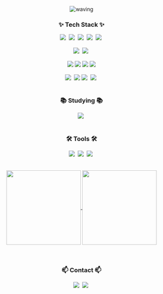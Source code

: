<!-- ## Hi there 👋 -->

<!--
**qldirr/qldirr** is a ✨ _special_ ✨ repository because its `README.md` (this file) appears on your GitHub profile.

Here are some ideas to get you started:

- 🔭 I’m currently working on ...
- 🌱 I’m currently learning ...
- 👯 I’m looking to collaborate on ...
- 🤔 I’m looking for help with ...
- 💬 Ask me about ...
- 📫 How to reach me: ...
- 😄 Pronouns: ...
- ⚡ Fun fact: ...
-->

<!--타이틀 부분-->
<div align="center">
  
  ![waving](https://capsule-render.vercel.app/api?type=waving&height=200&text=Welcome%20to%20qldirr's%20github!!&fontAlign=70&fontAlignY=40&color=gradient&fontSize=30&fontColor=f2f9ff)
  
  <!-- ![cylinder](https://capsule-render.vercel.app/api?type=cylinder&color=auto&text=Welcome%20to%20qldirr's%20github!!&fontAlignY=45&fontSize=40&height=150&animation=twinkling) -->
  
</div>

<!--내용 부분-->
<h3 align="center">✨ Tech Stack ✨</h3>
<div align="center">
  <img src="https://img.shields.io/badge/java-007396?style=for-the-badge&logo=OpenJDK&logoColor=white">&nbsp
  <img src="https://img.shields.io/badge/spring-%236DB33F.svg?style=for-the-badge&logo=spring&logoColor=white" />&nbsp
  <img src="https://img.shields.io/badge/springboot-6DB33F?style=for-the-badge&logo=springboot&logoColor=white">&nbsp
  <img src="https://img.shields.io/badge/node.js-6DA55F?style=for-the-badge&logo=node.js&logoColor=white" >&nbsp
  <img src="https://img.shields.io/badge/express.js-%23404d59.svg?style=for-the-badge&logo=express&logoColor=%2361DAFB" >&nbsp
</div>
<br>
<div align="center">
  <img src="https://img.shields.io/badge/MySQL-4479A1?style=for-the-badge&logo=MySQL&logoColor=white">&nbsp
  <img src="https://img.shields.io/badge/Oracle-F80000?style=for-the-badge&logo=oracle&logoColor=white" />&nbsp
</div>
<br>
<div align="center">
  <img src="https://img.shields.io/badge/amazonaws-232F3E?style=for-the-badge&logo=amazon&logoColor=white">
  <img src="https://img.shields.io/badge/amazon%20rds-527FFF?style=for-the-badge&logo=amazonrds&logoColor=white">
  <img src="https://img.shields.io/badge/Amazon%20EC2-FF9900?style=for-the-badge&logo=Amazon%20EC2&logoColor=white">
  <img src="https://img.shields.io/badge/Amazon%20S3-569A31?style=for-the-badge&logo=Amazon%20S3&logoColor=white">
</div>

<br>

<div align="center">
  <img src="https://img.shields.io/badge/javascript-F7DF1E.svg?style=for-the-badge&logo=javascript&logoColor=20232a" />&nbsp
  <img src="https://img.shields.io/badge/vue.js-4FC08D?style=for-the-badge&logo=vue.js&logoColor=white">
  <img src="https://img.shields.io/badge/html5-E34F26.svg?style=for-the-badge&logo=html5&logoColor=white" />&nbsp
  <img src="https://img.shields.io/badge/css3-1572B6.svg?style=for-the-badge&logo=css3&logoColor=white" />&nbsp
</div>

<br>

<h3 align="center">📚 Studying 📚</h3>
<div align="center">
  <img src="https://img.shields.io/badge/typescript-007ACC.svg?style=for-the-badge&logo=typescript&logoColor=white" />&nbsp
  <!-- <img src="https://img.shields.io/badge/React%20Query-FF4154?style=for-the-badge&logo=react%20query&logoColor=white" />&nbsp
  <img src="https://img.shields.io/badge/Recoil-3578E5?style=for-the-badge&logo=recoil&logoColor=white" />&nbsp -->
</div>

<br>

<h3 align="center">🛠 Tools 🛠</h3>
<div align="center">
  <img src="https://img.shields.io/badge/git-F05033.svg?style=for-the-badge&logo=git&logoColor=white" />&nbsp
  <img src="https://img.shields.io/badge/github-181717.svg?style=for-the-badge&logo=github&logoColor=white" />&nbsp
  <img src="https://img.shields.io/badge/Notion-F3F3F3.svg?style=for-the-badge&logo=notion&logoColor=black" />&nbsp
</div>


<br>
<br>

<div align="center">
  <a href="https://github.com/anuraghazra/github-readme-stats">
  <img height=200 align="center" src="https://github-readme-stats.vercel.app/api?username=qldirr&show_icons=true\&theme=radical\&rank_icon=github" />
</a>
<a href="https://github.com/anuraghazra/convoychat">
  <img height=200 align="center" src="https://github-readme-stats.vercel.app/api/top-langs?username=qldirr&layout=compact&langs_count=8&card_width=320" />
</a>
</div>

<br>
<br>
<h3 align="center">📫 Contact 📫</h3>
<div align="center">
  <a href="https://mont-blanc.tistory.com/"><img src="https://img.shields.io/badge/Tech%20Blog-FF5A4A?style=for-the-badge&logo=tistory&logoColor=white&link=https://mont-blanc.tistory.com"/></a>&nbsp
  <a href="djwls0803@gmail.com"><img src="https://img.shields.io/badge/gmail-D14836?style=for-the-badge&logo=gmail&logoColor=white"/></a>&nbsp
</div>

